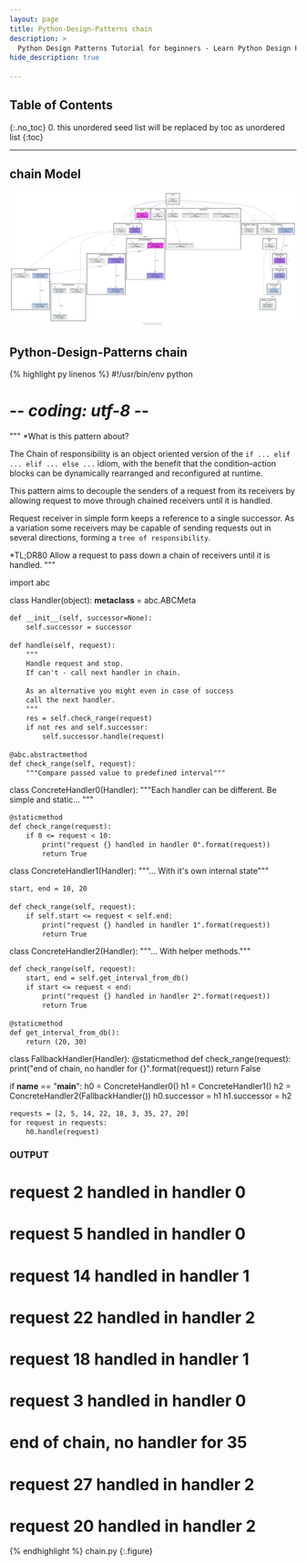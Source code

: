 ```yaml
---
layout: page
title: Python-Design-Patterns chain
description: >
  Python Design Patterns Tutorial for beginners - Learn Python Design Patterns in simple and easy steps starting from basic to advanced concepts with examples ...
hide_description: true

---
```


## Table of Contents
{:.no_toc}
0. this unordered seed list will be replaced by toc as unordered list
{:toc}

---

## chain Model

![](/courses/python-fesign-patterns/behavioral/viz/chain.py.png)

## Python-Design-Patterns chain

{% highlight py linenos %}
#!/usr/bin/env python
# -*- coding: utf-8 -*-

"""
*What is this pattern about?

The Chain of responsibility is an object oriented version of the
`if ... elif ... elif ... else ...` idiom, with the
benefit that the condition–action blocks can be dynamically rearranged
and reconfigured at runtime.

This pattern aims to decouple the senders of a request from its
receivers by allowing request to move through chained
receivers until it is handled.

Request receiver in simple form keeps a reference to a single successor.
As a variation some receivers may be capable of sending requests out
in several directions, forming a `tree of responsibility`.

*TL;DR80
Allow a request to pass down a chain of receivers until it is handled.
"""

import abc

class Handler(object):
    __metaclass__ = abc.ABCMeta

    def __init__(self, successor=None):
        self.successor = successor

    def handle(self, request):
        """
        Handle request and stop.
        If can't - call next handler in chain.

        As an alternative you might even in case of success
        call the next handler.
        """
        res = self.check_range(request)
        if not res and self.successor:
            self.successor.handle(request)

    @abc.abstractmethod
    def check_range(self, request):
        """Compare passed value to predefined interval"""

class ConcreteHandler0(Handler):
    """Each handler can be different.
    Be simple and static...
    """

    @staticmethod
    def check_range(request):
        if 0 <= request < 10:
            print("request {} handled in handler 0".format(request))
            return True

class ConcreteHandler1(Handler):
    """... With it's own internal state"""

    start, end = 10, 20

    def check_range(self, request):
        if self.start <= request < self.end:
            print("request {} handled in handler 1".format(request))
            return True

class ConcreteHandler2(Handler):
    """... With helper methods."""

    def check_range(self, request):
        start, end = self.get_interval_from_db()
        if start <= request < end:
            print("request {} handled in handler 2".format(request))
            return True

    @staticmethod
    def get_interval_from_db():
        return (20, 30)

class FallbackHandler(Handler):
    @staticmethod
    def check_range(request):
        print("end of chain, no handler for {}".format(request))
        return False

if __name__ == "__main__":
    h0 = ConcreteHandler0()
    h1 = ConcreteHandler1()
    h2 = ConcreteHandler2(FallbackHandler())
    h0.successor = h1
    h1.successor = h2

    requests = [2, 5, 14, 22, 18, 3, 35, 27, 20]
    for request in requests:
        h0.handle(request)

### OUTPUT ###
# request 2 handled in handler 0
# request 5 handled in handler 0
# request 14 handled in handler 1
# request 22 handled in handler 2
# request 18 handled in handler 1
# request 3 handled in handler 0
# end of chain, no handler for 35
# request 27 handled in handler 2
# request 20 handled in handler 2
{% endhighlight %}
chain.py
{:.figure}

